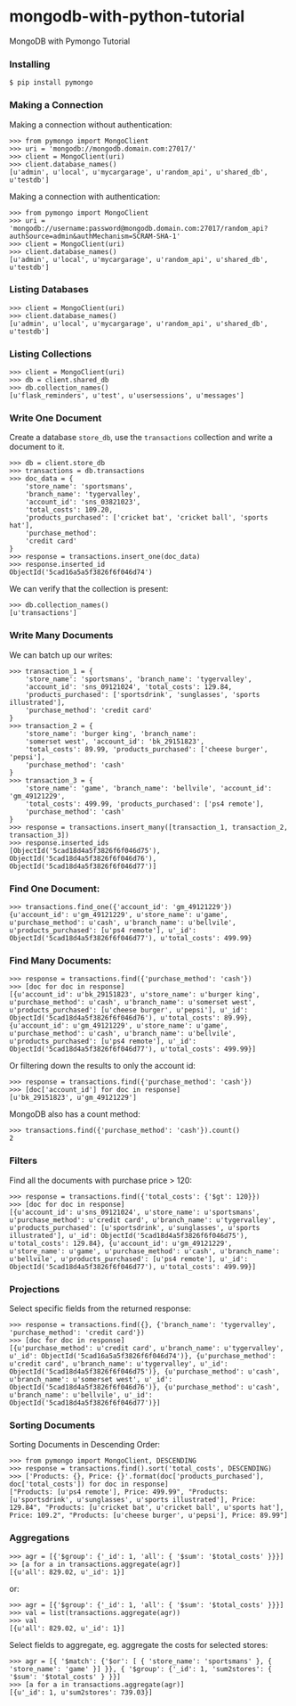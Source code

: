 # mongodb-with-python-tutorial
MongoDB with Pymongo Tutorial

### Installing

```
$ pip install pymongo
```

### Making a Connection

Making a connection without authentication:

```
>>> from pymongo import MongoClient
>>> uri = 'mongodb://mongodb.domain.com:27017/'
>>> client = MongoClient(uri)
>>> client.database_names()
[u'admin', u'local', u'mycargarage', u'random_api', u'shared_db', u'testdb']
```

Making a connection with authentication:

```
>>> from pymongo import MongoClient
>>> uri = 'mongodb://username:password@mongodb.domain.com:27017/random_api?authSource=admin&authMechanism=SCRAM-SHA-1'
>>> client = MongoClient(uri)
>>> client.database_names()
[u'admin', u'local', u'mycargarage', u'random_api', u'shared_db', u'testdb']
```

### Listing Databases


```
>>> client = MongoClient(uri)
>>> client.database_names()
[u'admin', u'local', u'mycargarage', u'random_api', u'shared_db', u'testdb']
```

### Listing Collections

```
>>> client = MongoClient(uri)
>>> db = client.shared_db
>>> db.collection_names()
[u'flask_reminders', u'test', u'usersessions', u'messages']
```

### Write One Document 

Create a database `store_db`, use the `transactions` collection and write a document to it.

```
>>> db = client.store_db
>>> transactions = db.transactions
>>> doc_data = {
    'store_name': 'sportsmans', 
    'branch_name': 'tygervalley', 
    'account_id': 'sns_03821023', 
    'total_costs': 109.20, 
    'products_purchased': ['cricket bat', 'cricket ball', 'sports hat'], 
    'purchase_method': 
    'credit card'
}
>>> response = transactions.insert_one(doc_data)
>>> response.inserted_id
ObjectId('5cad16a5a5f3826f6f046d74')
```

We can verify that the collection is present:

```
>>> db.collection_names()
[u'transactions']
```

### Write Many Documents

We can batch up our writes:

```
>>> transaction_1 = {
    'store_name': 'sportsmans', 'branch_name': 'tygervalley', 
    'account_id': 'sns_09121024', 'total_costs': 129.84, 
    'products_purchased': ['sportsdrink', 'sunglasses', 'sports illustrated'], 
    'purchase_method': 'credit card'
}
>>> transaction_2 = {
    'store_name': 'burger king', 'branch_name': 
    'somerset west', 'account_id': 'bk_29151823', 
    'total_costs': 89.99, 'products_purchased': ['cheese burger', 'pepsi'], 
    'purchase_method': 'cash'
}
>>> transaction_3 = {
    'store_name': 'game', 'branch_name': 'bellvile', 'account_id': 'gm_49121229', 
    'total_costs': 499.99, 'products_purchased': ['ps4 remote'], 
    'purchase_method': 'cash'
}
>>> response = transactions.insert_many([transaction_1, transaction_2, transaction_3])
>>> response.inserted_ids
[ObjectId('5cad18d4a5f3826f6f046d75'), ObjectId('5cad18d4a5f3826f6f046d76'), ObjectId('5cad18d4a5f3826f6f046d77')]
```

### Find One Document:

```
>>> transactions.find_one({'account_id': 'gm_49121229'})
{u'account_id': u'gm_49121229', u'store_name': u'game', u'purchase_method': u'cash', u'branch_name': u'bellvile', u'products_purchased': [u'ps4 remote'], u'_id': ObjectId('5cad18d4a5f3826f6f046d77'), u'total_costs': 499.99}
```

### Find Many Documents:

```
>>> response = transactions.find({'purchase_method': 'cash'})
>>> [doc for doc in response]
[{u'account_id': u'bk_29151823', u'store_name': u'burger king', u'purchase_method': u'cash', u'branch_name': u'somerset west', u'products_purchased': [u'cheese burger', u'pepsi'], u'_id': ObjectId('5cad18d4a5f3826f6f046d76'), u'total_costs': 89.99}, {u'account_id': u'gm_49121229', u'store_name': u'game', u'purchase_method': u'cash', u'branch_name': u'bellvile', u'products_purchased': [u'ps4 remote'], u'_id': ObjectId('5cad18d4a5f3826f6f046d77'), u'total_costs': 499.99}]
```

Or filtering down the results to only the account id:

```
>>> response = transactions.find({'purchase_method': 'cash'})
>>> [doc['account_id'] for doc in response]
[u'bk_29151823', u'gm_49121229']
```

MongoDB also has a count method:

```
>>> transactions.find({'purchase_method': 'cash'}).count()
2
```

### Filters

Find all the documents with purchase price > 120:

```
>>> response = transactions.find({'total_costs': {'$gt': 120}})
>>> [doc for doc in response]
[{u'account_id': u'sns_09121024', u'store_name': u'sportsmans', u'purchase_method': u'credit card', u'branch_name': u'tygervalley', u'products_purchased': [u'sportsdrink', u'sunglasses', u'sports illustrated'], u'_id': ObjectId('5cad18d4a5f3826f6f046d75'), u'total_costs': 129.84}, {u'account_id': u'gm_49121229', u'store_name': u'game', u'purchase_method': u'cash', u'branch_name': u'bellvile', u'products_purchased': [u'ps4 remote'], u'_id': ObjectId('5cad18d4a5f3826f6f046d77'), u'total_costs': 499.99}]
```

### Projections

Select specific fields from the returned response:

```
>>> response = transactions.find({}, {'branch_name': 'tygervalley', 'purchase_method': 'credit card'})
>>> [doc for doc in response]
[{u'purchase_method': u'credit card', u'branch_name': u'tygervalley', u'_id': ObjectId('5cad16a5a5f3826f6f046d74')}, {u'purchase_method': u'credit card', u'branch_name': u'tygervalley', u'_id': ObjectId('5cad18d4a5f3826f6f046d75')}, {u'purchase_method': u'cash', u'branch_name': u'somerset west', u'_id': ObjectId('5cad18d4a5f3826f6f046d76')}, {u'purchase_method': u'cash', u'branch_name': u'bellvile', u'_id': ObjectId('5cad18d4a5f3826f6f046d77')}]
```

### Sorting Documents

Sorting Documents in Descending Order:

```
>>> from pymongo import MongoClient, DESCENDING
>>> response = transactions.find().sort('total_costs', DESCENDING)
>>> ['Products: {}, Price: {}'.format(doc['products_purchased'], doc['total_costs']) for doc in response]
["Products: [u'ps4 remote'], Price: 499.99", "Products: [u'sportsdrink', u'sunglasses', u'sports illustrated'], Price: 129.84", "Products: [u'cricket bat', u'cricket ball', u'sports hat'], Price: 109.2", "Products: [u'cheese burger', u'pepsi'], Price: 89.99"]
```

### Aggregations

```
>>> agr = [{'$group': {'_id': 1, 'all': { '$sum': '$total_costs' }}}]
>> [a for a in transactions.aggregate(agr)]
[{u'all': 829.02, u'_id': 1}]
```

or:

```
>>> agr = [{'$group': {'_id': 1, 'all': { '$sum': '$total_costs' }}}]
>>> val = list(transactions.aggregate(agr))
>>> val
[{u'all': 829.02, u'_id': 1}]
```

Select fields to aggregate, eg. aggregate the costs for selected stores:

```
>>> agr = [{ '$match': {'$or': [ { 'store_name': 'sportsmans' }, { 'store_name': 'game' }] }}, { '$group': {'_id': 1, 'sum2stores': { '$sum': '$total_costs' } }}]
>>> [a for a in transactions.aggregate(agr)]
[{u'_id': 1, u'sum2stores': 739.03}]
```
